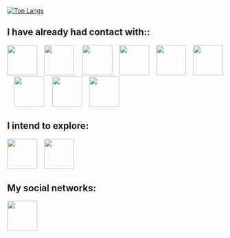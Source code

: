[![Top Langs](https://github-readme-stats.vercel.app/api/top-langs/?username=yasminnovaisvieira)](https://github.com/anuraghazra/github-readme-stats)

## I have already had contact with::

<p>
<img src='https://upload.wikimedia.org/wikipedia/commons/thumb/2/27/PHP-logo.svg/2560px-PHP-logo.svg.png' height='70'>&nbsp;&nbsp;&nbsp;
<img src='https://bashlogo.com/img/symbol/png/monochrome_dark.png' height='70'>
&nbsp;&nbsp;&nbsp;
<img src='https://upload.wikimedia.org/wikipedia/commons/thumb/1/18/ISO_C%2B%2B_Logo.svg/1822px-ISO_C%2B%2B_Logo.svg.png' height='70'>&nbsp;&nbsp;&nbsp;
<img src='https://upload.wikimedia.org/wikipedia/commons/thumb/6/61/HTML5_logo_and_wordmark.svg/512px-HTML5_logo_and_wordmark.svg.png' height='70'>&nbsp;&nbsp;&nbsp;
<img src='https://upload.wikimedia.org/wikipedia/commons/thumb/6/6a/JavaScript-logo.png/768px-JavaScript-logo.png' height='70'>&nbsp;&nbsp;&nbsp;
<img src='https://upload.wikimedia.org/wikipedia/commons/thumb/c/c3/Python-logo-notext.svg/1200px-Python-logo-notext.svg.png' height='70'>
&nbsp;&nbsp;&nbsp;
<img src='https://logodownload.org/wp-content/uploads/2019/10/adobe-photoshop-logo-0.png' height='70'>
&nbsp;&nbsp;&nbsp;
<img src='https://upload.wikimedia.org/wikipedia/commons/thumb/0/0c/Microsoft_Office_logo_%282013%E2%80%932019%29.svg/648px-Microsoft_Office_logo_%282013%E2%80%932019%29.svg.png' height='70'>&nbsp;&nbsp;&nbsp;
<img src='https://upload.wikimedia.org/wikipedia/labs/8/8e/Mysql_logo.png' height='70'>
</p>


## I intend to explore:

<p>
<img src='https://static-00.iconduck.com/assets.00/java-icon-1511x2048-6ikx8301.png' height='70'>&nbsp;&nbsp;&nbsp;
<img src='https://upload.wikimedia.org/wikipedia/commons/thumb/b/bd/Logo_C_sharp.svg/1820px-Logo_C_sharp.svg.png' height='70'>&nbsp;&nbsp;&nbsp;

</p>

## My social networks:

<a href="https://www.linkedin.com/in/yasmin-novais-vieira"><img src="https://upload.wikimedia.org/wikipedia/commons/thumb/c/ca/LinkedIn_logo_initials.png/240px-LinkedIn_logo_initials.png" height='70'/></a>
